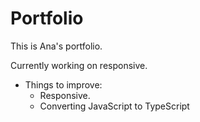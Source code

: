 # Portfolio
This is Ana's portfolio. 

 
Currently working on responsive.

- Things to improve:
  * Responsive.
  * Converting JavaScript to TypeScript
 
 
